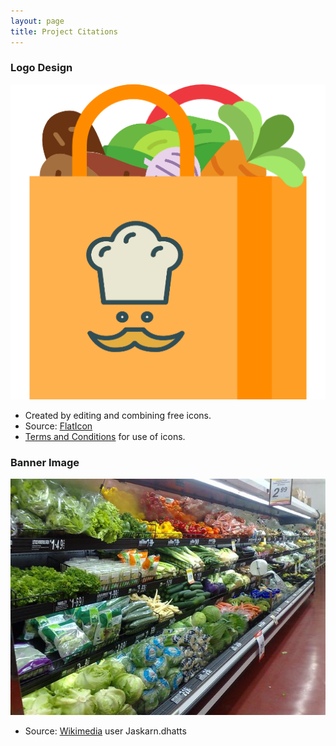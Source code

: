 ```yaml
---
layout: page
title: Project Citations
---
```


### Logo Design
![](./img/logo_0.png)
 - Created by editing and combining free icons.
 - Source: [FlatIcon](https://www.flaticon.com/)
 - [Terms and Conditions](https://profile.flaticon.com/license/free) for use of icons.

### Banner Image
![](./img/ProjectProposal/SuperValueFlatbushProduce2.jpg)
 - Source: [Wikimedia](https://commons.wikimedia.org/wiki/File:SuperValueFlatbushProduce2.jpg) user Jaskarn.dhatts
